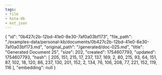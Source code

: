 ```yaml
---
tags:
- file
- kota-db
- ext_json
---
```

{
  "id": "0b427c2b-12bd-41e0-8e30-7af0a03bf173",
  "file_path": "./examples-data/personal-kb/documents/0b427c2b-12bd-41e0-8e30-7af0a03bf173.md",
  "original_path": "/generated/doc-025.md",
  "title": "Generated Document 25",
  "size": 202,
  "created": 1754607793,
  "updated": 1754607793,
  "hash": [
    205,
    151,
    215,
    17,
    237,
    137,
    169,
    2,
    80,
    215,
    93,
    64,
    151,
    87,
    102,
    18,
    120,
    86,
    237,
    130,
    201,
    152,
    2,
    134,
    76,
    106,
    208,
    77,
    221,
    152,
    119,
    116
  ],
  "embedding": null
}